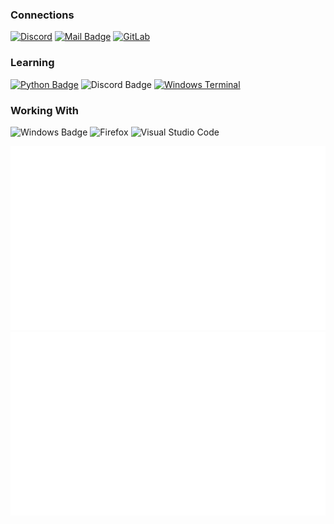 ### Connections
[![Discord](https://img.shields.io/badge/Discord-%235865F2.svg?style=for-the-badge&logo=discord&logoColor=white)](https://discord.com/users/1148923243097497600)
[![Mail Badge](https://img.shields.io/badge/Gmail-D14836?style=for-the-badge&logo=gmail&logoColor=white)](mailto:arimuonn@gmail.com)
[![GitLab](https://img.shields.io/badge/gitlab-%23181717.svg?style=for-the-badge&logo=gitlab&logoColor=white)](https://gitlab.com/Arimuon)

### Learning
[![Python Badge](https://img.shields.io/badge/-Python-3776AB?style=for-the-badge&labelColor=2a567c&logo=python&logoColor=white)](https://github.com/search?q=user%3Aarimuon%20language%3APython%20&type=code)
![Discord Badge](https://img.shields.io/badge/Discord-%235865F2.svg?style=for-the-badge&logo=discord&logoColor=white)
[![Windows Terminal](https://img.shields.io/badge/Windows%20Terminal-%234D4D4D.svg?style=for-the-badge&logo=windows-terminal&logoColor=white)](https://github.com/search?q=user%3AArimuon%20language%3ABatchfile%20&type=code)

### Working With
![Windows Badge](https://img.shields.io/badge/-Windows-008fff?style=for-the-badge&labelColor=0078D6&logo=windows&logoColor=white)
![Firefox](https://img.shields.io/badge/Firefox-FF7139?style=for-the-badge&logo=Firefox-Browser&logoColor=white)
![Visual Studio Code](https://img.shields.io/badge/Visual%20Studio%20Code-0078d7.svg?style=for-the-badge&logo=visual-studio-code&logoColor=white)

![](https://github.com/Arimuon/GitHubStats/blob/master/generated/overview.svg#gh-dark-mode-only) 
![](https://github.com/Arimuon/GitHubStats/blob/master/generated/languages.svg#gh-dark-mode-only)
